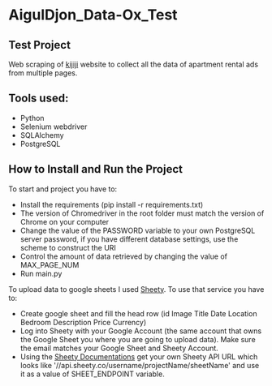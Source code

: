 # AigulDjon_Data-Ox_Test
## Test Project

Web scraping of [kijiji](https://www.kijiji.ca/b-apartments-condos/city-of-toronto/c37l1700273) website
to collect all the data of apartment rental ads from multiple pages.

## Tools used:
- Python
- Selenium webdriver
- SQLAlchemy
- PostgreSQL

## How to Install and Run the Project

To start and project you have to:
- Install the requirements (pip install -r requirements.txt)
- The version of Chromedriver in the root folder must match the version of Chrome on your computer 
- Change the value of the PASSWORD variable to your own PostgreSQL server password, if you have different database settings, use the scheme to construct the URI
- Control the amount of data retrieved by changing the value of MAX_PAGE_NUM
- Run main.py

To upload data to google sheets I used [Sheety](https://sheety.co/). To use that service you have to:
- Create google sheet and fill the head row (id	Image	Title	Date	Location	Bedroom	Description	Price	Currency)
- Log into Sheety with your Google Account (the same account that owns the Google Sheet you where you are going to upload data). Make sure the email matches your Google Sheet and Sheety Account.
- Using the [Sheety Documentations](https://sheety.co/docs/project) get your own Sheety API URL which looks like '//api.sheety.co/username/projectName/sheetName' and use it as a value of SHEET_ENDPOINT variable.




